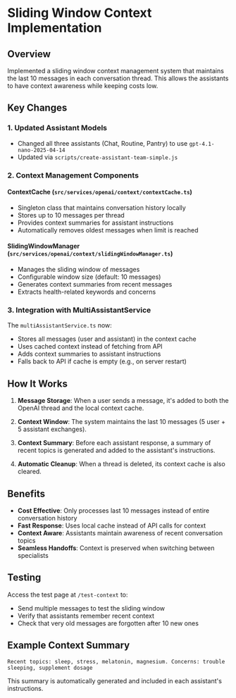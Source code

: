 # Sliding Window Context Implementation

## Overview
Implemented a sliding window context management system that maintains the last 10 messages in each conversation thread. This allows the assistants to have context awareness while keeping costs low.

## Key Changes

### 1. Updated Assistant Models
- Changed all three assistants (Chat, Routine, Pantry) to use `gpt-4.1-nano-2025-04-14`
- Updated via `scripts/create-assistant-team-simple.js`

### 2. Context Management Components

#### ContextCache (`src/services/openai/context/contextCache.ts`)
- Singleton class that maintains conversation history locally
- Stores up to 10 messages per thread
- Provides context summaries for assistant instructions
- Automatically removes oldest messages when limit is reached

#### SlidingWindowManager (`src/services/openai/context/slidingWindowManager.ts`)
- Manages the sliding window of messages
- Configurable window size (default: 10 messages)
- Generates context summaries from recent messages
- Extracts health-related keywords and concerns

### 3. Integration with MultiAssistantService

The `multiAssistantService.ts` now:
- Stores all messages (user and assistant) in the context cache
- Uses cached context instead of fetching from API
- Adds context summaries to assistant instructions
- Falls back to API if cache is empty (e.g., on server restart)

## How It Works

1. **Message Storage**: When a user sends a message, it's added to both the OpenAI thread and the local context cache.

2. **Context Window**: The system maintains the last 10 messages (5 user + 5 assistant exchanges).

3. **Context Summary**: Before each assistant response, a summary of recent topics is generated and added to the assistant's instructions.

4. **Automatic Cleanup**: When a thread is deleted, its context cache is also cleared.

## Benefits

- **Cost Effective**: Only processes last 10 messages instead of entire conversation history
- **Fast Response**: Uses local cache instead of API calls for context
- **Context Aware**: Assistants maintain awareness of recent conversation topics
- **Seamless Handoffs**: Context is preserved when switching between specialists

## Testing

Access the test page at `/test-context` to:
- Send multiple messages to test the sliding window
- Verify that assistants remember recent context
- Check that very old messages are forgotten after 10 new ones

## Example Context Summary
```
Recent topics: sleep, stress, melatonin, magnesium. Concerns: trouble sleeping, supplement dosage
```

This summary is automatically generated and included in each assistant's instructions.